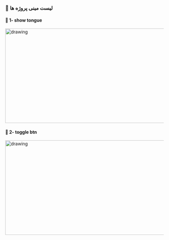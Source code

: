 ### 📑 لیست مینی پروژه ها

#### 📌  1- show tongue

<img src="" alt="drawing" style="width:1300px; height:300px"/>

#### 📌  2- toggle btn

<img src="" alt="drawing" style="width:1300px; height:300px"/>
